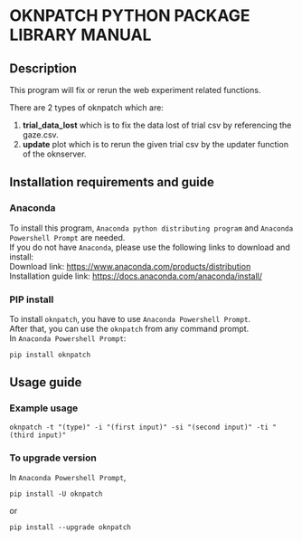 # OKNPATCH PYTHON PACKAGE LIBRARY MANUAL
## Description
This program will fix or rerun the web experiment related functions.

There are 2 types of oknpatch which are:
1.  **trial_data_lost** which is to fix the data lost of trial csv by referencing the gaze.csv.  
2.  **update** plot which is to rerun the given trial csv by the updater function of the oknserver.  

## Installation requirements and guide
### Anaconda
To install this program, `Anaconda python distributing program` and `Anaconda Powershell Prompt` are needed.  
If you do not have `Anaconda`, please use the following links to download and install:  
Download link: https://www.anaconda.com/products/distribution  
Installation guide link: https://docs.anaconda.com/anaconda/install/  
### PIP install
To install `oknpatch`, you have to use `Anaconda Powershell Prompt`.  
After that, you can use the `oknpatch` from any command prompt.  
In `Anaconda Powershell Prompt`:
```
pip install oknpatch
```  
## Usage guide
### Example usage
```
oknpatch -t "(type)" -i "(first input)" -si "(second input)" -ti "(third input)"
```
### To upgrade version  
In `Anaconda Powershell Prompt`,
```
pip install -U oknpatch
```
or
```
pip install --upgrade oknpatch
```
